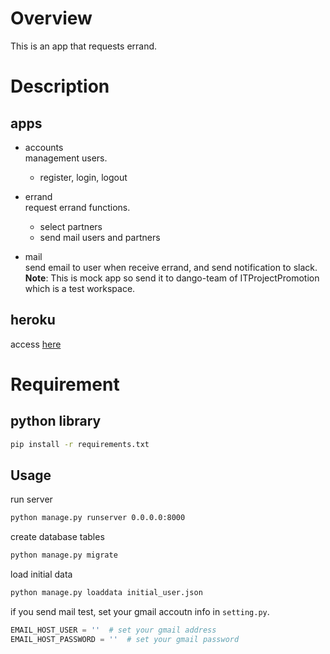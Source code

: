 # Overview
This is an app that requests errand.

# Description
## apps
- accounts  
management users.
    - register, login, logout

- errand  
request errand functions.  
    - select partners
    - send mail users and partners

- mail  
send email to user when receive errand, and send notification to slack.  
**Note**: This is mock app so send it to dango-team of ITProjectPromotion which is a test workspace.

## heroku
access [here](https://fathomless-mesa-47202.herokuapp.com/)


# Requirement
## python library
```bash
pip install -r requirements.txt
```

## Usage

run server
```bash
python manage.py runserver 0.0.0.0:8000
```

create database tables
```bash
python manage.py migrate
```

load initial data
```bash
python manage.py loaddata initial_user.json
```

if you send mail test, set your gmail accoutn info in `setting.py`.
```python setting.py
EMAIL_HOST_USER = ''  # set your gmail address
EMAIL_HOST_PASSWORD = ''  # set your gmail password
```
